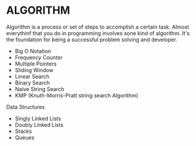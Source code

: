 # ALGORITHM
Algorithm is a process or set of steps to accomplish a certain task. Almost everythinf that you do in programming involves sone kind of algorithm. It's the foundation for being a successful problem solving and developer.

- Big O Notation
- Frequency Counter
- Multiple Pointers
- Sliding Window
- Linear Search
- Binary Search
- Naive String Search
- KMP (Knuth-Morris-Pratt string search Algorithm)

Data Structures
- Singly Linked Lists
- Doubly Linked Lists
- Stacks
- Queues